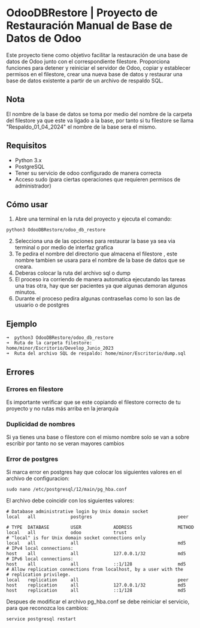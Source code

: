 # OdooDBRestore | Proyecto de Restauración Manual de Base de Datos de Odoo

Este proyecto tiene como objetivo facilitar la restauración de una base de datos de Odoo junto con el correspondiente filestore. Proporciona funciones para detener y reiniciar el servidor de Odoo, copiar y establecer permisos en el filestore, crear una nueva base de datos y restaurar una base de datos existente a partir de un archivo de respaldo SQL.

## Nota 

El nombre de la base de datos se toma por medio del nombre de la carpeta del filestore ya que este va ligado a la base, por tanto si tu filestore se llama "Respaldo_01_04_2024" el nombre de la base sera el mismo. 

## Requisitos

- Python 3.x
- PostgreSQL
- Tener su servicio de odoo configurado de manera correcta
- Acceso sudo (para ciertas operaciones que requieren permisos de administrador)

## Cómo usar

1. Abre una terminal en la ruta del proyecto y ejecuta el comando:
```shell
python3 OdooDBRestore/odoo_db_restore
```
2. Selecciona una de las opciones para restaurar la base ya sea via terminal o por medio de interfaz grafica
3. Te pedira el nombre del directorio que almacena el filestore , este nombre tambien se usara para el nombre de la base de datos que se creara. 
4. Deberas colocar la ruta del archivo sql o dump
5. El proceso ira corriendo de manera automatica ejecutando las tareas una tras otra, hay que ser pacientes ya que algunas demoran algunos minutos.
6. Durante el proceso pedira algunas contraseñas como lo son las de usuario o de postgres


## Ejemplo

```shell
➜  python3 OdooDBRestore/odoo_db_restore
➜  Ruta de la carpeta filestore: home/minor/Escritorio/Develop_Junio_2023
➜  Ruta del archivo SQL de respaldo: home/minor/Escritorio/dump.sql
```


## Errores 
### Errores en filestore
Es importante verificar que se este copiando el filestore correcto de tu proyecto y no rutas más arriba en la jerarquía

### Duplicidad de nombres
Si ya tienes una base o filestore con el mismo nombre solo se van a sobre escribir por tanto no se veran mayores cambios

### Error de postgres
Si marca error en postgres hay que colocar los siguientes valores en el archivo de configuracion:

```shell
sudo nano /etc/postgresql/12/main/pg_hba.conf
```

El archivo debe coincidir con los siguientes valores: 

``` t
# Database administrative login by Unix domain socket
local   all             postgres                                peer

# TYPE  DATABASE        USER            ADDRESS                 METHOD
local   all             odoo            trust
# "local" is for Unix domain socket connections only
local   all             all                                     md5
# IPv4 local connections:
host    all             all             127.0.0.1/32            md5
# IPv6 local connections:
host    all             all             ::1/128                 md5
# Allow replication connections from localhost, by a user with the
# replication privilege.
local   replication     all                                     peer
host    replication     all             127.0.0.1/32            md5
host    replication     all             ::1/128                 md5

```

Despues de modificar el archivo pg_hba.conf se debe reiniciar el servicio, para que reconozca los cambios:

```shell
service postgresql restart
```
